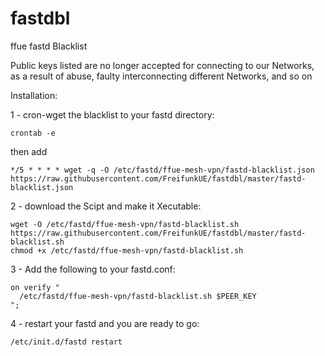 # fastdbl

ffue fastd Blacklist

Public keys listed are no longer accepted for connecting to our Networks, as a result of abuse, faulty interconnecting different Networks, and so on

Installation:

1 - cron-wget the blacklist to your fastd directory:

    crontab -e

then add 

    */5 * * * * wget -q -O /etc/fastd/ffue-mesh-vpn/fastd-blacklist.json https://raw.githubusercontent.com/FreifunkUE/fastdbl/master/fastd-blacklist.json

2 - download the Scipt and make it Xecutable:

    wget -O /etc/fastd/ffue-mesh-vpn/fastd-blacklist.sh https://raw.githubusercontent.com/FreifunkUE/fastdbl/master/fastd-blacklist.sh
    chmod +x /etc/fastd/ffue-mesh-vpn/fastd-blacklist.sh

3 - Add the following to your fastd.conf:

    on verify "
      /etc/fastd/ffue-mesh-vpn/fastd-blacklist.sh $PEER_KEY
    ";

4 - restart your fastd and you are ready to go:

    /etc/init.d/fastd restart
    
